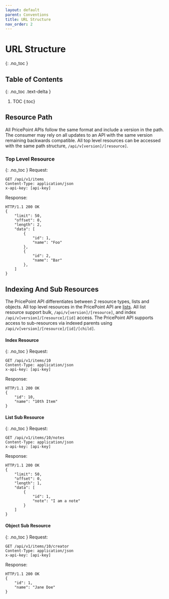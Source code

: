 ```yaml
---
layout: default
parent: Conventions
title: URL Structure
nav_order: 2
---
```

# URL Structure
{: .no_toc }
## Table of Contents
{: .no_toc .text-delta }
1. TOC
{:toc}
## Resource Path
All PricePoint APIs follow the same format and include a version in the path. The consumer may rely on all updates to an API with the same version remaining backwards compatible. All top level resources can be accessed with the same path structure, `/api/v[version]/[resource]`.
### Top Level Resource
{: .no_toc }
Request:
```
GET /api/v1/items
Content-Type: application/json
x-api-key: [api-key]
```
Response:
```
HTTP/1.1 200 OK
{
    "limit": 50,
    "offset": 0,
    "length": 2,
    "data": [
        {
            "id": 1,
            "name": "Foo"
        },
        {
            "id": 2,
            "name": "Bar"
        },
    ]
}
```
## Indexing And Sub Resources
The PricePoint API differentiates between 2 resource types, lists and objects. All top level resources in the PricePoint API are [lists](list.html). All list resource support bulk, `/api/v[version]/[resource]`, and index `/api/v[version]/[resource]/[id]` access. The PricePoint API supports access to sub-resources via indexed parents using `/api/v[version]/[resource]/[id]/[child]`.
#### Index Resource
{: .no_toc }
Request:
```
GET /api/v1/items/10
Content-Type: application/json
x-api-key: [api-key]
```
Response:
```
HTTP/1.1 200 OK
{
    "id": 10,
    "name": "10th Item"
}
```
#### List Sub Resource
{: .no_toc }
Request:
```
GET /api/v1/items/10/notes
Content-Type: application/json
x-api-key: [api-key]
```
Response:
```
HTTP/1.1 200 OK
{
    "limit": 50,
    "offset": 0,
    "length": 1,
    "data": [
        {
            "id": 1,
            "note": "I am a note"
        }
    ]
}
```
#### Object Sub Resource
{: .no_toc }
Request:
```
GET /api/v1/items/10/creator
Content-Type: application/json
x-api-key: [api-key]
```
Response:
```
HTTP/1.1 200 OK
{
    "id": 1,
    "name": "Jane Doe"
}
```